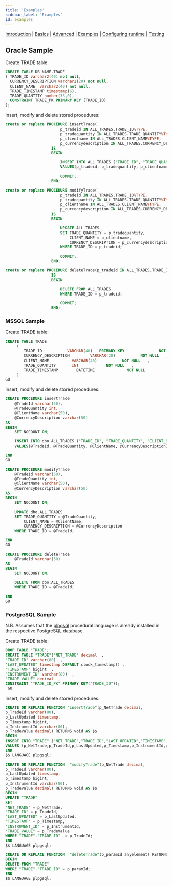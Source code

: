 ```yaml
---
title: 'Examples'
sidebar_label: 'Examples'
id: examples
---
```


[Introduction](/server/integration/database-streaming-out/introduction)  | [Basics](/server/integration/database-streaming-out/basics) | [Advanced](/server/integration/database-streaming-out/advanced) | [Examples](/server/integration/database-streaming-out/examples) | [Configuring runtime](/server/integration/database-streaming-out/configuring-runtime) | [Testing](/server/integration/database-streaming-out/testing)

## Oracle Sample

Create TRADE table:

```sql
CREATE TABLE DB_NAME.TRADE
( TRADE_ID varchar2(40) not null,
  CURRENCY_DESCRIPTION varchar2(20) not null,
  CLIENT_NAME  varchar2(40) not null,
  TRADE_TIMESTAMP timestamp(6),
  TRADE_QUANTITY number(38,0),
  CONSTRAINT TRADE_PK PRIMARY KEY (TRADE_ID)
);
```

Insert, modify and delete stored procedures:

```sql
create or replace PROCEDURE insertTrade(
                        p_tradeid IN ALL_TRADES.TRADE_ID%TYPE,
                        p_tradequantity IN ALL_TRADES.TRADE_QUANTITY%TYPE,
                        p_clientname IN ALL_TRADES.CLIENT_NAME%TYPE,
                        p_currencydescription IN ALL_TRADES.CURRENCY_DESCRIPTION%TYPE)
                    IS
                    BEGIN

                        INSERT INTO ALL_TRADES ("TRADE_ID", "TRADE_QUANTITY", "CLIENT_NAME", "CURRENCY_DESCRIPTION")
                        VALUES(p_tradeid, p_tradequantity, p_clientname, p_currencydescription);

                        COMMIT;
                    END;
```
```sql
create or replace PROCEDURE modifyTrade(
                        p_tradeid IN ALL_TRADES.TRADE_ID%TYPE,
                        p_tradequantity IN ALL_TRADES.TRADE_QUANTITY%TYPE,
                        p_clientname IN ALL_TRADES.CLIENT_NAME%TYPE,
                        p_currencydescription IN ALL_TRADES.CURRENCY_DESCRIPTION%TYPE)
                    IS
                    BEGIN

                        UPDATE ALL_TRADES
                        SET TRADE_QUANTITY = p_tradequantity,
                            CLIENT_NAME = p_clientname,
                            CURRENCY_DESCRIPTION = p_currencydescription
                        WHERE TRADE_ID = p_tradeid;

                        COMMIT;
                    END;
```
```sql
create or replace PROCEDURE deleteTrade(p_tradeid IN ALL_TRADES.TRADE_ID%TYPE)
                    IS
                    BEGIN

                        DELETE FROM ALL_TRADES
                        WHERE TRADE_ID = p_tradeid;

                        COMMIT;
                    END;
```

### MSSQL Sample

Create TRADE table:

```sql
CREATE TABLE TRADE
     (
        TRADE_ID           VARCHAR(40)   PRIMARY KEY               NOT NULL  ,
        CURRENCY_DESCRIPTION         VARCHAR(20)           NOT NULL   ,
        CLIENT_NAME          VARCHAR(40)           NOT NULL   ,
        TRADE_QUANTITY       INT            NOT NULL   ,
        TRADE_TIMESTAMP        DATETIME              NOT NULL
     )
GO
```

Insert, modify and delete stored procedures:

```sql
CREATE PROCEDURE insertTrade
    @TradeId varchar(50),
    @TradeQuantity int,
    @ClientName varchar(50),
    @CurrencyDescription varchar(50)
AS
BEGIN
    SET NOCOUNT ON;

    INSERT INTO dbo.ALL_TRADES ("TRADE_ID", "TRADE_QUANTITY", "CLIENT_NAME", "CURRENCY_DESCRIPTION")
    VALUES(@TradeId, @TradeQuantity, @ClientName, @CurrencyDescription);

END
GO

CREATE PROCEDURE modifyTrade
    @TradeId varchar(50),
    @TradeQuantity int,
    @ClientName varchar(50),
    @CurrencyDescription varchar(50)
AS
BEGIN
    SET NOCOUNT ON;

    UPDATE dbo.ALL_TRADES
    SET TRADE_QUANTITY = @TradeQuantity,
        CLIENT_NAME = @ClientName,
        CURRENCY_DESCRIPTION = @CurrencyDescription
    WHERE TRADE_ID = @TradeId;

END
GO

CREATE PROCEDURE deleteTrade
    @TradeId varchar(50)
AS
BEGIN
    SET NOCOUNT ON;

    DELETE FROM dbo.ALL_TRADES
    WHERE TRADE_ID = @TradeId;

END
GO

```

### PostgreSQL Sample

N.B. Assumes that the [plpgsql](https://www.postgresql.org/docs/current/plpgsql.html) procedural language is already installed in the respective PostgreSQL database.

Create TRADE table:

```sql
DROP TABLE "TRADE";
CREATE TABLE "TRADE"("NET_TRADE" decimal  ,
"TRADE_ID" varchar(80)  ,
"LAST_UPDATED" timestamp DEFAULT clock_timestamp() ,
"TIMESTAMP" bigint  ,
"INSTRUMENT_ID" varchar(80)  ,
"TRADE_VALUE" decimal  ,
CONSTRAINT "TRADE_ID_PK" PRIMARY KEY("TRADE_ID"));
 GO
```

Insert, modify and delete stored procedures:

```sql
CREATE OR REPLACE FUNCTION "insertTrade"(p_NetTrade decimal,
p_TradeId varchar(80),
p_LastUpdated timestamp,
p_Timestamp bigint,
p_InstrumentId varchar(80),
p_TradeValue decimal) RETURNS void AS $$
BEGIN
INSERT INTO "TRADE" ("NET_TRADE","TRADE_ID","LAST_UPDATED","TIMESTAMP","INSTRUMENT_ID","TRADE_VALUE")
VALUES (p_NetTrade,p_TradeId,p_LastUpdated,p_Timestamp,p_InstrumentId,p_TradeValue);
END
$$ LANGUAGE plpgsql;
```

```sql
CREATE OR REPLACE FUNCTION  "modifyTrade"(p_NetTrade decimal,
p_TradeId varchar(80),
p_LastUpdated timestamp,
p_Timestamp bigint,
p_InstrumentId varchar(80),
p_TradeValue decimal) RETURNS void AS $$
BEGIN
UPDATE "TRADE"
SET
"NET_TRADE" = p_NetTrade,
"TRADE_ID" = p_TradeId,
"LAST_UPDATED" = p_LastUpdated,
"TIMESTAMP" = p_Timestamp,
"INSTRUMENT_ID" = p_InstrumentId,
"TRADE_VALUE" = p_TradeValue
WHERE "TRADE"."TRADE_ID"  = p_TradeId;
END
$$ LANGUAGE plpgsql;
```

```sql
CREATE OR REPLACE FUNCTION  "deleteTrade"(p_paramId anyelement) RETURNS void AS $$
BEGIN
DELETE FROM "TRADE"
WHERE "TRADE"."TRADE_ID" = p_paramId;
END
$$ LANGUAGE plpgsql;
```






